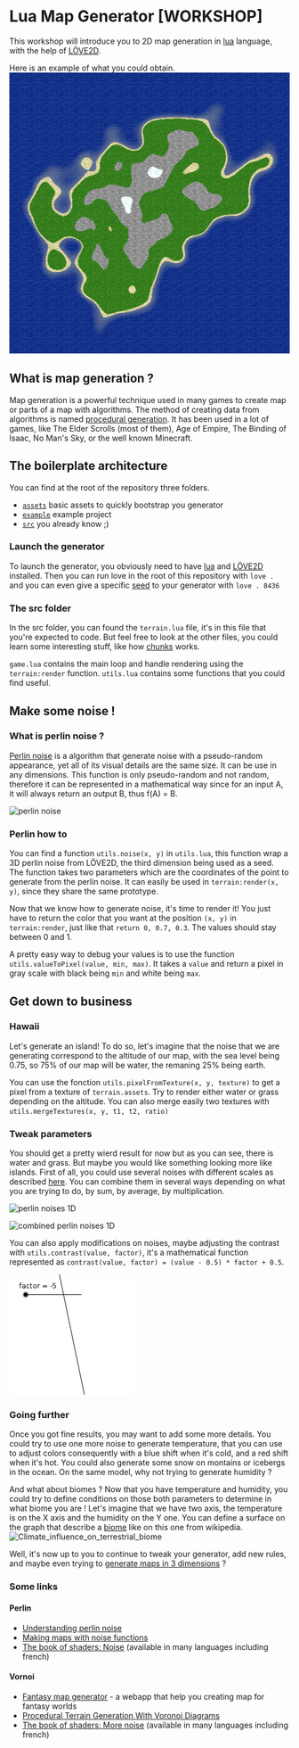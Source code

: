 # Lua Map Generator [WORKSHOP]

This workshop will introduce you to 2D map generation in [lua](https://www.lua.org) language, with the help of [LÖVE2D](https://love2d.org).

Here is an example of what you could obtain.
![island](https://github.com/paullaffitte/lua-map-generator-workshop/blob/master/example/island.png)

## What is map generation ?
Map generation is a powerful technique used in many games to create map or parts of a map with algorithms. The method of creating data from algorithms is named [procedural generation](https://en.wikipedia.org/wiki/Procedural_generation). It has been used in a lot of games, like The Elder Scrolls (most of them), Age of Empire, The Binding of Isaac, No Man's Sky, or the well known Minecraft.

## The boilerplate architecture
You can find at the root of the repository three folders.
- [`assets`](https://github.com/paullaffitte/lua-map-generator-workshop/tree/master/assets) basic assets to quickly bootstrap you generator
- [`example`](https://github.com/paullaffitte/lua-map-generator-workshop/tree/master/example) example project
- [`src`](https://github.com/paullaffitte/lua-map-generator-workshop/tree/master/src) you already know ;)

### Launch the generator
To launch the generator, you obviously need to have [lua](https://www.tecmint.com/install-lua-in-centos-ubuntu-linux) and [LÖVE2D](https://love2d.org) installed. Then you can run love in the root of this repository with `love .` and you can even give a specific [seed](https://en.wikipedia.org/wiki/Random_seed) to your generator with `love . 8436`

### The src folder
In the src folder, you can found the `terrain.lua` file, it's in this file that you're expected to code. But feel free to look at the other files, you could learn some interesting stuff, like how [chunks](https://minecraft.gamepedia.com/Chunk) works.

`game.lua` contains the main loop and handle rendering using the `terrain:render` function. `utils.lua` contains some functions that you could find useful.

## Make some noise !

### What is perlin noise ?
[Perlin noise](https://en.wikipedia.org/wiki/Perlin_noise) is a algorithm that generate noise with a pseudo-random appearance, yet all of its visual details are the same size. It can be use in any dimensions. This function is only pseudo-random and not random, therefore it can be represented in a mathematical way since for an input A, it will always return an output B, thus f(A) = B.

![perlin noise](https://upload.wikimedia.org/wikipedia/commons/d/da/Perlin_noise.jpg)

### Perlin how to
You can find a function `utils.noise(x, y)` in `utils.lua`, this function wrap a 3D perlin noise from LÖVE2D, the third dimension being used as a seed. The function takes two parameters which are the coordinates of the point to generate from the perlin noise. It can easily be used in `terrain:render(x, y)`, since they share the same prototype.

Now that we know how to generate noise, it's time to render it! You just have to return the color that you want at the position `(x, y)` in `terrain:render`, just like that `return 0, 0.7, 0.3`. The values should stay between 0 and 1.

A pretty easy way to debug your values is to use the function `utils.valueToPixel(value, min, max)`. It takes a `value` and return a pixel in gray scale with black being `min` and white being `max`.

## Get down to business

### Hawaii
Let's generate an island! To do so, let's imagine that the noise that we are generating correspond to the altitude of our map, with the sea level being 0.75, so 75% of our map will be water, the remaning 25% being earth.

You can use the fonction `utils.pixelFromTexture(x, y, texture)` to get a pixel from a texture of `terrain.assets`. Try to render either water or grass depending on the altitude. You can also merge easily two textures with `utils.mergeTextures(x, y, t1, t2, ratio)`

### Tweak parameters
You should get a pretty wierd result for now but as you can see, there is water and grass. But maybe you would like something looking more like islands. First of all, you could use several noises with different scales as described [here](https://flafla2.github.io/2014/08/09/perlinnoise.html). You can combine them in several ways depending on what you are trying to do, by sum, by average, by multiplication.

![perlin noises 1D](https://flafla2.github.io/img/2014-08-09-perlinnoise/octave01.png)

![combined perlin noises 1D](https://flafla2.github.io/img/2014-08-09-perlinnoise/octave02.png)

You can also apply modifications on noises, maybe adjusting the contrast with `utils.contrast(value, factor)`, it's a mathematical function represented as `contrast(value, factor) = (value - 0.5) * factor + 0.5`.

![contrast(value, factor) = (value - 0.5) * factor + 0.5](https://github.com/paullaffitte/lua-map-generator-workshop/blob/master/example/contrast.gif)

### Going further
Once you got fine results, you may want to add some more details. You could try to use one more noise to generate temperature, that you can use to adjust colors consequently with a blue shift when it's cold, and a red shift when it's hot. You could also generate some snow on montains or icebergs in the ocean. On the same model, why not trying to generate humidity ?

And what about biomes ? Now that you have temperature and humidity, you could try to define conditions on those both parameters to determine in what biome you are ! Let's imagine that we have two axis, the temperature is on the X axis and the humidity on the Y one. You can define a surface on the graph that describe a [biome](https://en.wikipedia.org/wiki/Biome) like on this one from wikipedia.
![Climate_influence_on_terrestrial_biome](https://upload.wikimedia.org/wikipedia/commons/thumb/6/68/Climate_influence_on_terrestrial_biome.svg/617px-Climate_influence_on_terrestrial_biome.svg.png)

Well, it's now up to you to continue to tweak your generator, add new rules, and maybe even trying to [generate maps in 3 dimensions](https://www.redblobgames.com/maps/terrain-from-noise/) ?

### Some links
#### Perlin
- [Understanding perlin noise](https://flafla2.github.io/2014/08/09/perlinnoise.html)
- [Making maps with noise functions](https://www.redblobgames.com/maps/terrain-from-noise/)
- [The book of shaders: Noise](https://thebookofshaders.com/11) (available in many languages including french)

#### Vornoi
- [Fantasy map generator](https://azgaar.github.io/Fantasy-Map-Generator/) - a webapp that help you creating map for fantasy worlds
- [Procedural Terrain Generation With Voronoi Diagrams](https://squeakyspacebar.github.io/2017/07/12/Procedural-Map-Generation-With-Voronoi-Diagrams.html)
- [The book of shaders: More noise](https://thebookofshaders.com/12) (available in many languages including french)